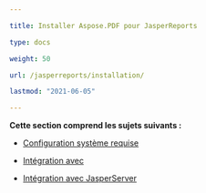 ```yaml
---

title: Installer Aspose.PDF pour JasperReports

type: docs

weight: 50

url: /jasperreports/installation/

lastmod: "2021-06-05"

---
```


**Cette section comprend les sujets suivants :**

- [Configuration système requise](/pdf/jasperreports/system-requirements/)

- [Intégration avec ](/pdf/jasperreports/integration-with-jasperreports/)

- [Intégration avec JasperServer](/pdf/jasperreports/integration-with-jasperserver/)